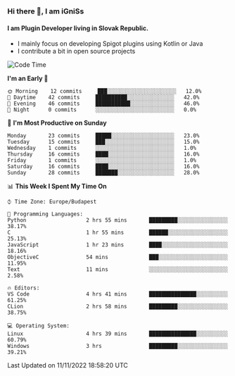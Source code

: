 ### Hi there 👋, I am iGniSs

#### I am Plugin Developer living in Slovak Republic.
- I mainly focus on developing Spigot plugins using Kotlin or Java
- I contribute a bit in open source projects

<!--START_SECTION:waka-->
![Code Time](http://img.shields.io/badge/Code%20Time-960%20hrs%2059%20mins-blue)

**I'm an Early 🐤** 

```text
🌞 Morning    12 commits     ███░░░░░░░░░░░░░░░░░░░░░░   12.0% 
🌆 Daytime    42 commits     ██████████░░░░░░░░░░░░░░░   42.0% 
🌃 Evening    46 commits     ███████████░░░░░░░░░░░░░░   46.0% 
🌙 Night      0 commits      ░░░░░░░░░░░░░░░░░░░░░░░░░   0.0%

```
📅 **I'm Most Productive on Sunday** 

```text
Monday       23 commits     █████░░░░░░░░░░░░░░░░░░░░   23.0% 
Tuesday      15 commits     ███░░░░░░░░░░░░░░░░░░░░░░   15.0% 
Wednesday    1 commits      ░░░░░░░░░░░░░░░░░░░░░░░░░   1.0% 
Thursday     16 commits     ████░░░░░░░░░░░░░░░░░░░░░   16.0% 
Friday       1 commits      ░░░░░░░░░░░░░░░░░░░░░░░░░   1.0% 
Saturday     16 commits     ████░░░░░░░░░░░░░░░░░░░░░   16.0% 
Sunday       28 commits     ███████░░░░░░░░░░░░░░░░░░   28.0%

```


📊 **This Week I Spent My Time On** 

```text
⌚︎ Time Zone: Europe/Budapest

💬 Programming Languages: 
Python                   2 hrs 55 mins       █████████░░░░░░░░░░░░░░░░   38.17% 
C                        1 hr 55 mins        ██████░░░░░░░░░░░░░░░░░░░   25.13% 
JavaScript               1 hr 23 mins        ████░░░░░░░░░░░░░░░░░░░░░   18.16% 
ObjectiveC               54 mins             ███░░░░░░░░░░░░░░░░░░░░░░   11.95% 
Text                     11 mins             ░░░░░░░░░░░░░░░░░░░░░░░░░   2.58%

🔥 Editors: 
VS Code                  4 hrs 41 mins       ███████████████░░░░░░░░░░   61.25% 
CLion                    2 hrs 58 mins       █████████░░░░░░░░░░░░░░░░   38.75%

💻 Operating System: 
Linux                    4 hrs 39 mins       ███████████████░░░░░░░░░░   60.79% 
Windows                  3 hrs               █████████░░░░░░░░░░░░░░░░   39.21%

```


 Last Updated on 11/11/2022 18:58:20 UTC
<!--END_SECTION:waka-->